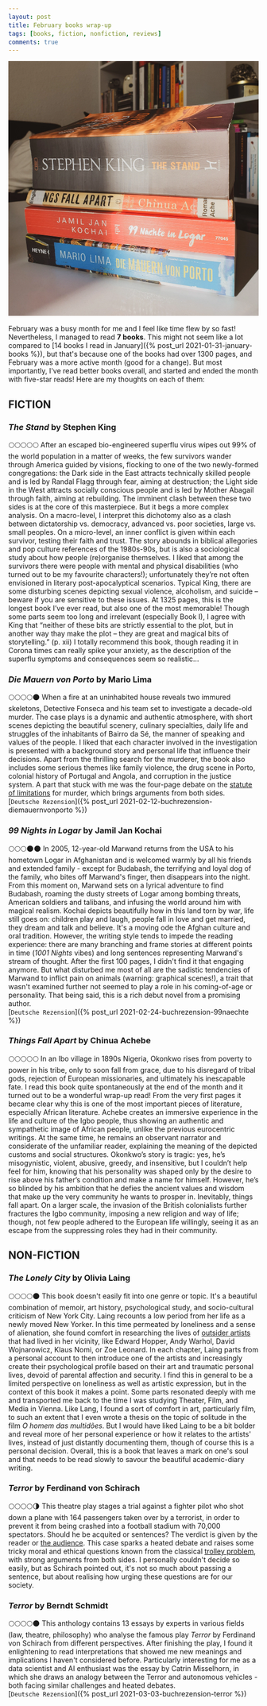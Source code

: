 ```yaml
---
layout: post
title: February books wrap-up
tags: [books, fiction, nonfiction, reviews]
comments: true
---
```


![cover](../assets/img/books_feb21.jpg)

February was a busy month for me and I feel like time flew by so fast! Nevertheless, I managed to read **7 books**. This might not seem like a lot compared to [14 books I read in January]({% post_url 2021-01-31-january-books %}), but that's because one of the books had over 1300 pages, and February was a more active month (good for a change). But most importantly, I've read better books overall, and started and ended the month with five-star reads! Here are my thoughts on each of them:

FICTION
-------

### *The Stand* by Stephen King
🌕🌕🌕🌕🌕 After an escaped bio-engineered superflu virus wipes out 99% of the world population in a matter of weeks, the few survivors wander through America guided by visions, flocking to one of the two newly-formed congregations: the Dark side in the East attracts technically skilled people and is led by Randal Flagg through fear, aiming at destruction; the Light side in the West attracts socially conscious people and is led by Mother Abagail through faith, aiming at rebuilding. The imminent clash between these two sides is at the core of this masterpiece. But it begs a more complex analysis.
On a macro-level, I interpret this dichotomy also as a clash between dictatorship vs. democracy, advanced vs. poor societies, large vs. small peoples. On a micro-level, an inner conflict is given within each survivor, testing their faith and trust. The story abounds in biblical allegories and pop culture references of the 1980s-90s, but is also a sociological study about how people (re)organise themselves. I liked that among the survivors there were people with mental and physical disabilities (who turned out to be my favourite characters!); unfortunately they’re not often envisioned in literary post-apocalyptical scenarios. Typical King, there are some disturbing scenes depicting sexual violence, alcoholism, and suicide – beware if you are sensitive to these issues.
At 1325 pages, this is the longest book I’ve ever read, but also one of the most memorable! Though some parts seem too long and irrelevant (especially Book I), I agree with King that “neither of these bits are strictly essential to the plot, but in another way thay make the plot – they are great and magical bits of storytelling.” (p. xii) I totally recommend this book, though reading it in Corona times can really spike your anxiety, as the description of the superflu symptoms and consequences seem so realistic…

### *Die Mauern von Porto* by Mario Lima
🌕🌕🌕🌕🌑 When a fire at an uninhabited house reveals two immured skeletons, Detective Fonseca and his team set to investigate a decade-old murder. The case plays is a dynamic and authentic atmosphere, with short scenes depicting the beautiful scenery, culinary specialties, daily life and struggles of the inhabitants of Bairro da Sé, the manner of speaking and values of the people. I liked that each character involved in the investigation is presented with a background story and personal life that influence their decisions. Apart from the thrilling search for the murderer, the book also includes some serious themes like family violence, the drug scene in Porto, colonial history of Portugal and Angola, and corruption in the justice system. A part that stuck with me was the four-page debate on the [statute of limitations](https://en.wikipedia.org/wiki/Statute_of_limitations) for murder, which brings arguments from both sides.\
[`Deutsche Rezension`]({% post_url 2021-02-12-buchrezension-diemauernvonporto %})


### *99 Nights in Logar* by Jamil Jan Kochai
🌕🌕🌕🌑🌑 In 2005, 12-year-old Marwand returns from the USA to his hometown Logar in Afghanistan and is welcomed warmly by all his friends and extended family - except for Budabash, the terrifying and loyal dog of the family, who bites off Marwand's finger, then disappears into the night. From this moment on, Marwand sets on a lyrical adventure to find Budabash, roaming the dusty streets of Logar among bombing threats, American soldiers and talibans, and infusing the world around him with magical realism. Kochai depicts beautifully how in this land torn by war, life still goes on: children play and laugh, people fall in love and get married, they dream and talk and believe. It's a moving ode the Afghan culture and oral tradition. However, the writing style tends to impede the reading experience: there are many branching and frame stories at different points in time (*1001 Nights* vibes) and long sentences representing Marwand's stream of thought. After the first 100 pages, I didn't find it that engaging anymore. But what disturbed me most of all are the sadistic tendencies of Marwand to inflict pain on animals (warning: graphical scenes!), a trait that wasn't examined further not seemed to play a role in his coming-of-age or personality. That being said, this is a rich debut novel from a promising author.\
[`Deutsche Rezension`]({% post_url 2021-02-24-buchrezension-99naechte %})


### *Things Fall Apart* by Chinua Achebe
🌕🌕🌕🌕🌕 In an Ibo village in 1890s Nigeria, Okonkwo rises from poverty to power in his tribe, only to soon fall from grace, due to his disregard of tribal gods, rejection of European missionaries, and ultimately his inescapable fate.
I read this book quite spontaneously at the end of the month and it turned out to be a wonderful wrap-up read! From the very first pages it became clear why this is one of the most important pieces of literature, especially African literature. Achebe creates an immersive experience in the life and culture of the Igbo people, thus showing an authentic and sympathetic image of African people, unlike the previous eurocentric writings. At the same time, he remains an observant narrator and considerate of the unfamiliar reader, explaining the meaning of the depicted customs and social structures.
Okonkwo’s story is tragic: yes, he’s misogynistic, violent, abusive, greedy, and insensitive, but I couldn’t help feel for him, knowing that his personality was shaped only by the desire to rise above his father’s condition and make a name for himself. However, he’s so blinded by his ambition that he defies the ancient values and wisdom that make up the very community he wants to prosper in. Inevitably, things fall apart. On a larger scale, the invasion of the British colonialists further fractures the Igbo community, imposing a new religion and way of life; though, not few people adhered to the European life willingly, seeing it as an escape from the suppressing roles they had in their community.


NON-FICTION
-----------

### *The Lonely City* by Olivia Laing
🌕🌕🌕🌕🌑 This book doesn't easily fit into one genre or topic. It's a beautiful combination of memoir, art history, psychological study, and socio-cultural criticism of New York City. Laing recounts a low period from her life as a newly moved New Yorker. In this time permeated by loneliness and a sense of alienation, she found comfort in researching the lives of [outsider artists](https://en.wikipedia.org/wiki/Outsider_art) that had lived in her vicinity, like Edward Hopper, Andy Warhol, David Wojnarowicz, Klaus Nomi, or Zoe Leonard. In each chapter, Laing parts from a personal account to then introduce one of the artists and increasingly create their psychological profile based on their art and traumatic personal lives, devoid of parental affection and security. I find this in general to be a limited perspective on loneliness as well as artistic expression, but in the context of this book it makes a point. Some parts resonated deeply with me and transported me back to the time I was studying Theater, Film, and Media in Vienna. Like Lang, I found a sort of comfort in art, particularly film, to such an extent that I even wrote a thesis on the topic of solitude in the film *O homem das multidões*. But I would have liked Laing to be a bit bolder and reveal more of her personal experience or how it relates to the artists' lives, instead of just distantly documenting them, though of course this is a personal decision. Overall, this is a book that leaves a mark on one's soul and that needs to be read slowly to savour the beautiful academic-diary writing.

### *Terror* by Ferdinand von Schirach
🌕🌕🌕🌕🌗 This theatre play stages a trial against a fighter pilot who shot down a plane with 164 passengers taken over by a terrorist, in order to prevent it from being crashed into a football stadium with 70,000 spectators. Should he be acquited or sentences? The verdict is given by the reader or [the audience](https://terror.theater/en). This case sparks a heated debate and raises some tricky moral and ethical questions known from the classical [trolley problem](https://en.wikipedia.org/wiki/Trolley_problem), with strong arguments from both sides. I personally couldn't decide so easily, but as Schirach pointed out, it's not so much about passing a sentence, but about realising how urging these questions are for our society.

### *Terror* by Berndt Schmidt
🌕🌕🌕🌕🌑 This anthology contains 13 essays by experts in various fields (law, theatre, philosophy) who analyse the famous play *Terror* by Ferdinand von Schirach from different perspectives. After finishing the play, I found it enlightening to read interpretations that showed me new meanings and implications I haven't considered before. Particularly interesting for me as a data scientist and AI enthusiast was the essay by Catrin Misselhorn, in which she draws an analogy between the Terror and autonomous vehicles - both facing similar challenges and heated debates.\
[`Deutsche Rezension`]({% post_url 2021-03-03-buchrezension-terror %})